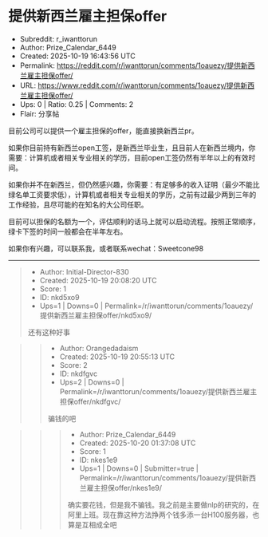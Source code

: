 # 提供新西兰雇主担保offer

- Subreddit: r_iwanttorun
- Author: Prize_Calendar_6449
- Created: 2025-10-19 16:43:56 UTC
- Permalink: https://reddit.com/r/iwanttorun/comments/1oauezy/提供新西兰雇主担保offer/
- URL: https://www.reddit.com/r/iwanttorun/comments/1oauezy/提供新西兰雇主担保offer/
- Ups: 0 | Ratio: 0.25 | Comments: 2
- Flair: 分享帖


目前公司可以提供一个雇主担保的offer，能直接换新西兰pr。

如果你目前持有新西兰open工签，是新西兰毕业生，且目前人在新西兰境内，你需要：计算机或者相关专业相关的学历，目前open工签仍然有半年以上的有效时间。

如果你并不在新西兰，但仍然感兴趣，你需要：有足够多的收入证明（最少不能比绿名单工资要求低），计算机或者相关专业相关的学历，之前有过最少两到三年的工作经验，且尽可能的在知名的大公司任职。

目前可以担保的名额为一个，评估顺利的话马上就可以启动流程。按照正常顺序，绿卡下签的时间一般都会在半年左右。

如果你有兴趣，可以联系我，或者联系wechat：Sweetcone98


---

> - Author: Initial-Director-830
> - Created: 2025-10-19 20:08:20 UTC
> - Score: 1
> - ID: nkd5xo9
> - Ups=1 | Downs=0 | Permalink=/r/iwanttorun/comments/1oauezy/提供新西兰雇主担保offer/nkd5xo9/
>
> 还有这种好事

>> - Author: Orangedadaism
>> - Created: 2025-10-19 20:55:13 UTC
>> - Score: 2
>> - ID: nkdfgvc
>> - Ups=2 | Downs=0 | Permalink=/r/iwanttorun/comments/1oauezy/提供新西兰雇主担保offer/nkdfgvc/
>>
>> 骗钱的吧

>>> - Author: Prize_Calendar_6449
>>> - Created: 2025-10-20 01:37:08 UTC
>>> - Score: 1
>>> - ID: nkes1e9
>>> - Ups=1 | Downs=0 | Submitter=true | Permalink=/r/iwanttorun/comments/1oauezy/提供新西兰雇主担保offer/nkes1e9/
>>>
>>> 确实要花钱，但是我不骗钱。我之前是主要做nlp的研究的，在阿里上班。现在靠这种方法挣两个钱多添一台H100服务器，也算是互相成全吧
